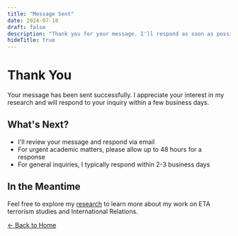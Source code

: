 ```yaml
---
title: "Message Sent"
date: 2024-07-18
draft: false
description: "Thank you for your message. I'll respond as soon as possible."
hideTitle: true
---
```


# Thank You

Your message has been sent successfully. I appreciate your interest in my research and will respond to your inquiry within a few business days.

## What's Next?

- I'll review your message and respond via email
- For urgent academic matters, please allow up to 48 hours for a response
- For general inquiries, I typically respond within 2-3 business days

## In the Meantime

Feel free to explore my [research](/research/) to learn more about my work on ETA terrorism studies and International Relations.

[← Back to Home](/)